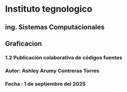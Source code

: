 # Instituto tegnologico
## ing. Sistemas Computacionales
## Graficacion
### 1.2 Publicación colaborativa de códigos fuentes
### Autor: Ashley Arumy Contreras Torres
### Fecha : 1 de septiembre del 2025
